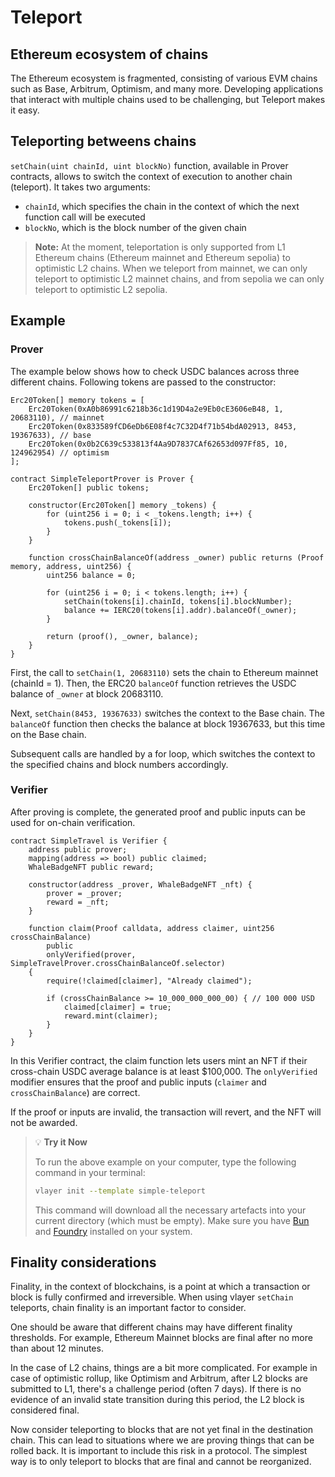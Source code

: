 # Teleport

## Ethereum ecosystem of chains
The Ethereum ecosystem is fragmented, consisting of various EVM chains such as Base, Arbitrum, Optimism, and many more. Developing applications that interact with multiple chains used to be challenging, but Teleport makes it easy.

<!-- FEEDBACK: It might be worth higlighting on which chain we can resolve the teleport -->

## Teleporting betweens chains
`setChain(uint chainId, uint blockNo)` function, available in Prover contracts, allows to switch the context of execution to another chain (teleport).  It takes two arguments:
* `chainId`, which specifies the chain in the context of which the next function call will be executed
* `blockNo`, which is the block number of the given chain

> **Note:** At the moment, teleportation is only supported from L1 Ethereum chains (Ethereum mainnet and Ethereum sepolia) to optimistic L2 chains. When we teleport from mainnet, we can only teleport to optimistic L2 mainnet chains, and from sepolia we can only teleport to optimistic L2 sepolia.

## Example 
### Prover
The example below shows how to check USDC balances across three different chains.
Following tokens are passed to the constructor: 
```solidity
Erc20Token[] memory tokens = [
    Erc20Token(0xA0b86991c6218b36c1d19D4a2e9Eb0cE3606eB48, 1, 20683110), // mainnet
    Erc20Token(0x833589fCD6eDb6E08f4c7C32D4f71b54bdA02913, 8453, 19367633), // base
    Erc20Token(0x0b2C639c533813f4Aa9D7837CAf62653d097Ff85, 10, 124962954) // optimism
];
```

<!-- FEEDBACK: Here we are revealing the sum of balances x-chains, no ZK paradigm here, in a sense it suffices to know that we are over some amount, not necessarily know the value. And this could be checked by prover who just returns boolean flag -->

```solidity
contract SimpleTeleportProver is Prover {
    Erc20Token[] public tokens;

    constructor(Erc20Token[] memory _tokens) {
        for (uint256 i = 0; i < _tokens.length; i++) {
            tokens.push(_tokens[i]);
        }
    }

    function crossChainBalanceOf(address _owner) public returns (Proof memory, address, uint256) {
        uint256 balance = 0;

        for (uint256 i = 0; i < tokens.length; i++) {
            setChain(tokens[i].chainId, tokens[i].blockNumber);
            balance += IERC20(tokens[i].addr).balanceOf(_owner);
        }

        return (proof(), _owner, balance);
    }
}
```

First, the call to `setChain(1, 20683110)` sets the chain to Ethereum mainnet (chainId = 1). Then, the ERC20 `balanceOf` function retrieves the USDC balance of `_owner` at block 20683110.

Next, `setChain(8453, 19367633)` switches the context to the Base chain. The `balanceOf` function then checks the balance at block 19367633, but this time on the Base chain.

Subsequent calls are handled by a for loop, which switches the context to the specified chains and block numbers accordingly.

### Verifier
After proving is complete, the generated proof and public inputs can be used for on-chain verification. 

```solidity
contract SimpleTravel is Verifier {
    address public prover;
    mapping(address => bool) public claimed;
    WhaleBadgeNFT public reward;

    constructor(address _prover, WhaleBadgeNFT _nft) {
        prover = _prover;
        reward = _nft;
    }

    function claim(Proof calldata, address claimer, uint256 crossChainBalance)
        public
        onlyVerified(prover, SimpleTravelProver.crossChainBalanceOf.selector)
    {
        require(!claimed[claimer], "Already claimed");

        if (crossChainBalance >= 10_000_000_000_00) { // 100 000 USD
            claimed[claimer] = true;
            reward.mint(claimer);
        }
    }
}
```
In this Verifier contract, the claim function lets users mint an NFT if their cross-chain USDC average balance is at least $100,000. The `onlyVerified` modifier ensures that the proof and public inputs (`claimer` and `crossChainBalance`) are correct.

If the proof or inputs are invalid, the transaction will revert, and the NFT will not be awarded.

> 💡 **Try it Now**
> 
> To run the above example on your computer, type the following command in your terminal:
> 
> ```bash
> vlayer init --template simple-teleport
> ```
> 
> This command will download all the necessary artefacts into your current directory (which must be empty). Make sure you have [Bun](https://bun.sh/) and [Foundry](https://book.getfoundry.sh/getting-started/installation) installed on your system.

## Finality considerations
Finality, in the context of blockchains, is a point at which a transaction or block is fully confirmed and irreversible. When using vlayer `setChain` teleports, chain finality is an important factor to consider.

One should be aware that different chains may have different finality thresholds. For example, Ethereum Mainnet blocks are final after no more than about 12 minutes.

In the case of L2 chains, things are a bit more complicated. For example in case of optimistic rollup, like Optimism and Arbitrum, after L2 blocks are submitted to L1, there's a challenge period (often 7 days). If there is no evidence of an invalid state transition during this period, the L2 block is considered final.

Now consider teleporting to blocks that are not yet final in the destination chain. This can lead to situations where we are proving things that can be rolled back. It is important to include this risk in a protocol. The simplest way is to only teleport to blocks that are final and cannot be reorganized.